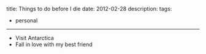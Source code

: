 title: Things to do before I die
date: 2012-02-28
description:
tags:
- personal
---

- Visit Antarctica
- Fall in love with my best friend
